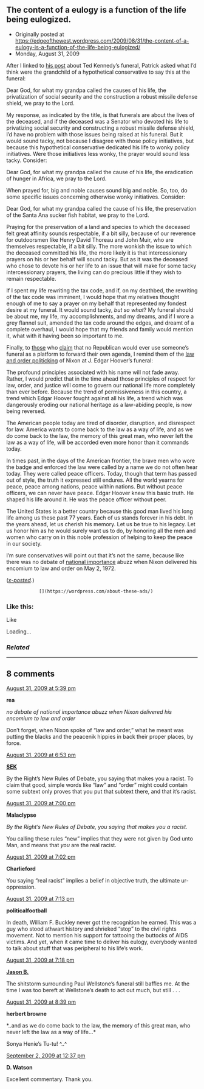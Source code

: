 ## The content of a eulogy is a function of the life being eulogized.

 * Originally posted at https://edgeofthewest.wordpress.com/2009/08/31/the-content-of-a-eulogy-is-a-function-of-the-life-being-eulogized/
 * Monday, August 31, 2009

After I linked to [his post](http://patterico.com/2009/08/29/words-fail/) about Ted Kennedy’s funeral, Patrick asked what I’d think were the grandchild of a hypothetical conservative to say this at the funeral:

Dear God, for what my grandpa called the causes of his life, the privatization of social security and the construction a robust missile defense shield, we pray to the Lord.

My response, as indicated by the title, is that funerals are about the lives of the deceased, and if the deceased was a Senator who devoted his life to privatizing social security and constructing a robust missile defense shield, I’d have no problem with those issues being raised at his funeral.  But it would sound tacky, not because I disagree with those policy initiatives, but because this hypothetical conservative dedicated his life to wonky policy initiatives.  Were those initiatives less wonky, the prayer would sound less tacky.  Consider:

Dear God, for what my grandpa called the cause of his life, the eradication of hunger in Africa, we pray to the Lord.

When prayed for, big and noble causes sound big and noble.  So, too, do some specific issues concerning otherwise wonky initiatives.  Consider:

Dear God, for what my grandpa called the cause of his life, the preservation of the Santa Ana sucker fish habitat, we pray to the Lord.

Praying for the preservation of a land and species to which the deceased felt great affinity sounds respectable, if a bit silly, because of our reverence for outdoorsmen like Henry David Thoreau and John Muir, who are themselves respectable, if a bit silly. The more wonkish the issue to which the deceased committed his life, the more likely it is that intercessionary prayers on his or her behalf will sound tacky.  But as it was the deceased who chose to devote his or her life to an issue that will make for some tacky intercessionary prayers, the living can do precious little if they wish to remain respectable.

If I spent my life rewriting the tax code, and if, on my deathbed, the rewriting of the tax code was imminent, I would hope that my relatives thought enough of me to say a prayer on my behalf that represented my fondest desire at my funeral.  It would sound tacky, _but so what_?  My funeral should be about me, my life, my accomplishments, and my dreams, and if I wore a grey flannel suit, amended the tax code around the edges, and dreamt of a complete overhaul, I would hope that my friends and family would mention it, what with it having been so important to me.

Finally, to [those](http://patterico.com/2009/08/29/words-fail/#comment-546945) who [claim](http://patterico.com/2009/08/29/words-fail/#comment-546960) that no Republican would ever use someone’s funeral as a platform to forward their own agenda, I remind them of the [law and order politicking](http://www.presidency.ucsb.edu/ws/index.php?pid=3397) of Nixon at J. Edgar Hoover’s funeral:

The profound principles associated with his name will not fade away. Rather, I would predict that in the time ahead those principles of respect for law, order, and justice will come to govern our national life more completely than ever before. Because the trend of permissiveness in this country, a trend which Edgar Hoover fought against all his life, a trend which was dangerously eroding our national heritage as a law-abiding people, is now being reversed.

The American people today are tired of disorder, disruption, and disrespect for law. America wants to come back to the law as a way of life, and as we do come back to the law, the memory of this great man, who never left the law as a way of life, will be accorded even more honor than it commands today.

In times past, in the days of the American frontier, the brave men who wore the badge and enforced the law were called by a name we do not often hear today. They were called peace officers. Today, though that term has passed out of style, the truth it expressed still endures. All the world yearns for peace, peace among nations, peace within nations. But without peace officers, we can never have peace. Edgar Hoover knew this basic truth. He shaped his life around it. He was the peace officer without peer.

The United States is a better country because this good man lived his long life among us these past 77 years. Each of us stands forever in his debt. In the years ahead, let us cherish his memory. Let us be true to his legacy. Let us honor him as he would surely want us to do, by honoring all the men and women who carry on in this noble profession of helping to keep the peace in our society.

I’m sure conservatives will point out that it’s not the same, because like there was no debate of [national importance](http://en.wikipedia.org/wiki/United\_States\_presidential\_election,\_1972) abuzz when Nixon delivered his encomium to law and order on May 2, 1972.

(_[x-posted](http://acephalous.typepad.com/acephalous/2009/08/the-content-of-a-eulogy-is-a-function-of-the-life-being-eulogized.html)._)

		

			

				[](https://wordpress.com/about-these-ads/)
				

					
				

			

		

### Like this:


Like

 
Loading...


[]()

### _Related_


	

* * *

		

## 8 comments

		

	

		

[August 31, 2009 at 5:39 pm](https://edgeofthewest.wordpress.com/2009/08/31/the-content-of-a-eulogy-is-a-function-of-the-life-being-eulogized/#comment-52172)

**rea**

					

		

_no debate of national importance abuzz when Nixon delivered his encomium to law and order_

Don’t forget, when Nixon spoke of “law and order,” what he meant was putting the blacks and the peacenik hippies in back their proper places, by force.

		

		

						

	

	

		

[August 31, 2009 at 6:53 pm](https://edgeofthewest.wordpress.com/2009/08/31/the-content-of-a-eulogy-is-a-function-of-the-life-being-eulogized/#comment-52173)

**[SEK](http://acephalous.typepad.com/)**

					

		

By the Right’s New Rules of Debate, you saying that makes you a racist.  To claim that good, simple words like “law” and “order” might could contain some subtext only proves that you put that subtext there, and that it’s racist.

		

		

						

	

	

		

[August 31, 2009 at 7:00 pm](https://edgeofthewest.wordpress.com/2009/08/31/the-content-of-a-eulogy-is-a-function-of-the-life-being-eulogized/#comment-52175)

**Malaclypse**

					

		

_By the Right’s New Rules of Debate, you saying that makes you a racist._

You calling these rules “new” implies that they were not given by God unto Man, and means that _you_ are the real racist.

		

		

						

	

	

		

[August 31, 2009 at 7:02 pm](https://edgeofthewest.wordpress.com/2009/08/31/the-content-of-a-eulogy-is-a-function-of-the-life-being-eulogized/#comment-52176)

**Charlieford**

					

		

You saying “real racist” implies a belief in objective truth, the ultimate ur-oppression.

		

		

						

	

	

		

[August 31, 2009 at 7:13 pm](https://edgeofthewest.wordpress.com/2009/08/31/the-content-of-a-eulogy-is-a-function-of-the-life-being-eulogized/#comment-52177)

**politicalfootball**

					

		

In death, William F. Buckley never got the recognition he earned. This was a guy who stood athwart history and shrieked “stop” to the civil rights movement. Not to mention his support for tattooing the buttocks of AIDS victims. And yet, when it came time to deliver his eulogy, everybody wanted to talk about stuff that was peripheral to his life’s work.

		

		

						

	

	

		

[August 31, 2009 at 7:18 pm](https://edgeofthewest.wordpress.com/2009/08/31/the-content-of-a-eulogy-is-a-function-of-the-life-being-eulogized/#comment-52178)

**[Jason B.](http://notnotnegative.blogspot.com)**

					

		

The shitstorm surrounding Paul Wellstone’s funeral still baffles me. At the time I was too bereft at Wellstone’s death to act out much, but still . . .

		

		

						

	

	

		

[August 31, 2009 at 8:39 pm](https://edgeofthewest.wordpress.com/2009/08/31/the-content-of-a-eulogy-is-a-function-of-the-life-being-eulogized/#comment-52181)

**herbert browne**

					

		

\*..and as we do come back to the law, the memory of this great man, who never left the law as a way of life…\*

Sonya Henie’s Tu-tu!  ^..^

		

		

						

	

	

		

[September 2, 2009 at 12:37 pm](https://edgeofthewest.wordpress.com/2009/08/31/the-content-of-a-eulogy-is-a-function-of-the-life-being-eulogized/#comment-52235)

**D. Watson**

					

		

Excellent commentary. Thank you.

		

		

						

	

	

		

		

	

	  